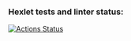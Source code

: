 ### Hexlet tests and linter status:
[![Actions Status](https://github.com/alena-yudzina/python-project-lvl4/workflows/hexlet-check/badge.svg)](https://github.com/alena-yudzina/python-project-lvl4/actions)